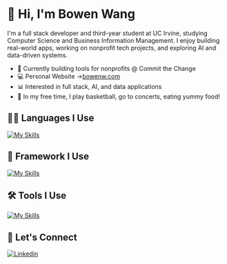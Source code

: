 # 👋 Hi, I'm Bowen Wang

I'm a full stack developer and third-year student at UC Irvine, studying Computer Science and Business Information Management. I enjoy building real-world apps, working on nonprofit tech projects, and exploring AI and data-driven systems.

- 🌱 Currently building tools for nonprofits @ Commit the Change
- 💻 Personal Website ->[bowenw.com](https://www.bowenw.com)
- 📊 Interested in full stack, AI, and data applications
- 🏀 In my free time, I play basketball, go to concerts, eating yummy food!

## 🧑‍💻 Languages I Use
 [![My Skills](https://skillicons.dev/icons?i=python,c,cpp,java,swift,javascript&theme=light)](https://skillicons.dev)

 
## 🧩 Framework I Use
 [![My Skills](https://skillicons.dev/icons?i=react,fastapi,flask,express,nodejs&theme=light)](https://skillicons.dev)

## 🛠️ Tools I Use
 [![My Skills](https://skillicons.dev/icons?i=aws,git,mongodb,figma&theme=light)](https://skillicons.dev)


## 🔗 Let's Connect
[![Linkedin](https://skillicons.dev/icons?i=linkedin)](https://www.linkedin.com/in/bowenwang0815/)
